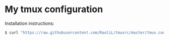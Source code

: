 My tmux configuration
=====================

Installation instructions:
```bash
$ curl "https://raw.githubusercontent.com/RauliL/tmuxrc/master/tmux.conf" > ~/.tmux.conf
```
